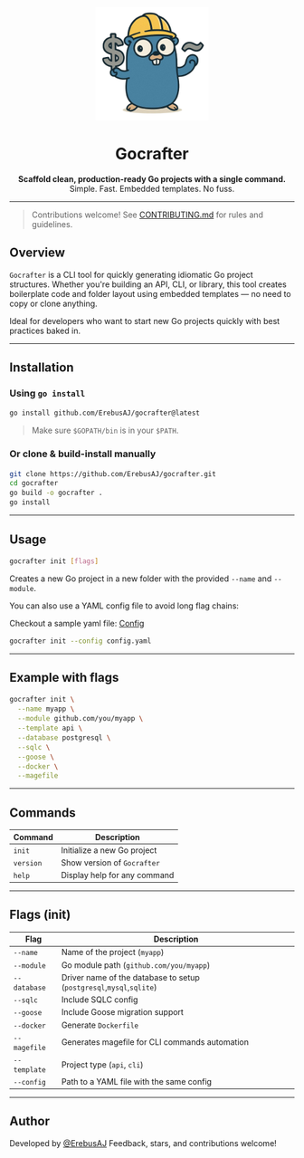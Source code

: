 
<p align="center">
  <img src="gocrafter.png" alt="Go Logo" height="200">
</p>

<h1 align="center">Gocrafter</h1>

<p align="center">
  <b>Scaffold clean, production-ready Go projects with a single command.</b><br>
  Simple. Fast. Embedded templates. No fuss.
</p>

---

> Contributions welcome! See [CONTRIBUTING.md](CONTRIBUTING.md) for rules and guidelines.

## Overview

`Gocrafter` is a CLI tool for quickly generating idiomatic Go project structures. Whether you're building an API, CLI, or library, this tool creates boilerplate code and folder layout using embedded templates — no need to copy or clone anything.

Ideal for developers who want to start new Go projects quickly with best practices baked in.

---

## Installation

### Using `go install`

```bash
go install github.com/ErebusAJ/gocrafter@latest
````

> Make sure `$GOPATH/bin` is in your `$PATH`.

### Or clone & build-install manually

```bash
git clone https://github.com/ErebusAJ/gocrafter.git
cd gocrafter
go build -o gocrafter .
go install
```

---

## Usage

```bash
gocrafter init [flags]
```

Creates a new Go project in a new folder with the provided `--name` and `--module`.

You can also use a YAML config file to avoid long flag chains: 

Checkout a sample yaml file: [Config](config.yaml)

```bash
gocrafter init --config config.yaml
```

---

## Example with flags

```bash
gocrafter init \
  --name myapp \
  --module github.com/you/myapp \
  --template api \
  --database postgresql \
  --sqlc \
  --goose \
  --docker \
  --magefile
```

---

## Commands

| Command   | Description                   |
| --------- | ----------------------------- |
| `init`    | Initialize a new Go project   |
| `version` | Show version of `Gocrafter` |
| `help`    | Display help for any command  |

---

## Flags (init)

| Flag         | Description                                       |
| ------------ | ------------------------------------------------- |
| `--name`     | Name of the project (`myapp`)                     |
| `--module`   | Go module path (`github.com/you/myapp`)           |
| `--database` | Driver name of the database to setup (`postgresql`,`mysql`,`sqlite`) |
| `--sqlc`     | Include SQLC config                               |
| `--goose`    | Include Goose migration support                   |
| `--docker`   | Generate `Dockerfile`    |
| `--magefile`     | Generates magefile for CLI commands automation |
| `--template` | Project type (`api`, `cli`)                |
| `--config`   | Path to a YAML file with the same config          |

---

<!-- ## License -->
<!--  -->
<!-- This project is licensed under the GNU GPLv3 License - see the [LICENSE](LICENSE) file for details. -->
<!--  -->
<!--  -->
<!-- --- -->


## Author

Developed by [@ErebusAJ](https://github.com/ErebusAJ)
Feedback, stars, and contributions welcome!

